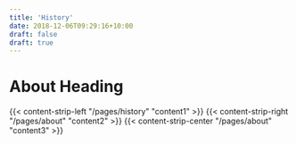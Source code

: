 ```yaml
---
title: 'History'
date: 2018-12-06T09:29:16+10:00
draft: false
draft: true
---
```


# About Heading

{{< content-strip-left "/pages/history" "content1" >}}
{{< content-strip-right "/pages/about" "content2" >}}
{{< content-strip-center "/pages/about" "content3" >}}
